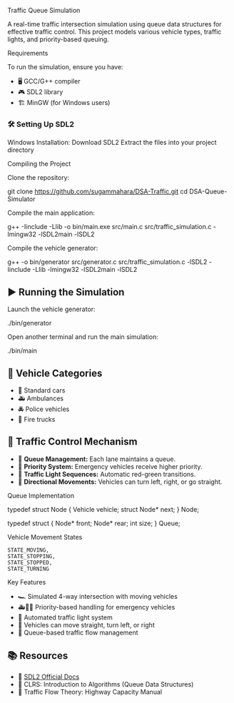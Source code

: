 Traffic Queue Simulation

A real-time traffic intersection simulation using queue data structures for effective traffic control. This project models various vehicle types, traffic lights, and priority-based queuing.



Requirements

To run the simulation, ensure you have:

- 🖥️ GCC/G++ compiler
- 🎮 SDL2 library
- 🏗️ MinGW (for Windows users)

### 🛠 Setting Up SDL2

Windows Installation:
Download SDL2
Extract the files into your project directory

Compiling the Project

Clone the repository:

git clone https://github.com/sugammahara/DSA-Traffic.git
cd DSA-Queue-Simulator

 Compile the main application:

g++ -Iinclude -Llib -o bin/main.exe src/main.c src/traffic_simulation.c -lmingw32 -lSDL2main -lSDL2


Compile the vehicle generator:

g++ -o bin/generator src/generator.c src/traffic_simulation.c -lSDL2 -Iinclude -Llib -lmingw32 -lSDL2main -lSDL2


## ▶️ Running the Simulation

Launch the vehicle generator:

./bin/generator

Open another terminal and run the main simulation:

./bin/main

## 🚙 Vehicle Categories
- 🚗 Standard cars
- 🚑 Ambulances
- 🚔 Police vehicles
- 🚒 Fire trucks

## 🏁 Traffic Control Mechanism

- 🚦 **Queue Management:** Each lane maintains a queue.
- 🚨 **Priority System:** Emergency vehicles receive higher priority.
- 🔄 **Traffic Light Sequences:** Automatic red-green transitions.
- 🔁 **Directional Movements:** Vehicles can turn left, right, or go straight.


Queue Implementation

typedef struct Node {
    Vehicle vehicle;
    struct Node* next;
} Node;

typedef struct {
    Node* front;
    Node* rear;
    int size;
} Queue;


Vehicle Movement States

    STATE_MOVING,
    STATE_STOPPING,
    STATE_STOPPED,
    STATE_TURNING

Key Features

- 🏎️ Simulated 4-way intersection with moving vehicles
- 🚑🚓🚒 Priority-based handling for emergency vehicles
- 🚦 Automated traffic light system
- 🔄 Vehicles can move straight, turn left, or right
- 🎯 Queue-based traffic flow management

## 📚 Resources
- 📖 [SDL2 Official Docs](https://wiki.libsdl.org/)
- 📘 CLRS: Introduction to Algorithms (Queue Data Structures)
- 🚦 Traffic Flow Theory: Highway Capacity Manual

